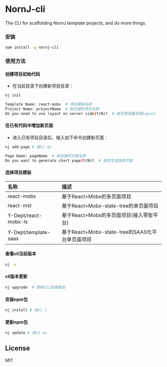 # NornJ-cli
The CLI for scaffolding NornJ template projects, and do more things.

### 安装

```sh
npm install -g nornj-cli
```

### 使用方法

#### 创建项目初始代码

* 在当前目录下创建新项目目录：

```sh
nj init

Template Name: react-mobx  # 项目模板名称
Project Name: projectName  # 新创建的项目名称
Do you need to use layout on server side(Y/N)?  # 是否使用服务端layout
```

#### 在已有代码中增加新页面

* 进入已有项目目录后，输入如下命令创建新页面：

```sh
nj add-page # 或nj ap

Page Name: pageName  # 新创建的页面名称
Do you want to generate chart page(Y/N)?  # 是否生成图表页面
```

#### 选择项目模板

| 名称           | 描述                      |
|:---------------|:-------------------------|
| react-mobx     | 基于React+Mobx的多页面项目 |
| react-mst      | 基于React+Mobx-state-tree的单页面项目 |
| Y-Dept/react-mobx-ls | 基于React+Mobx的多页面项目(接入零智平台) |
| Y-Dept/template-saas | 基于React+Mobx-state-tree的SAAS化平台单页面项目 |

#### 查看cli当前版本

```sh
nj -v
```

#### cli版本更新

```sh
nj upgrade  # 更新cli到最新版
```

#### 安装npm包

```sh
nj install # 或nj i
```

#### 更新npm包

```sh
nj update # 或nj up
```

## License

MIT